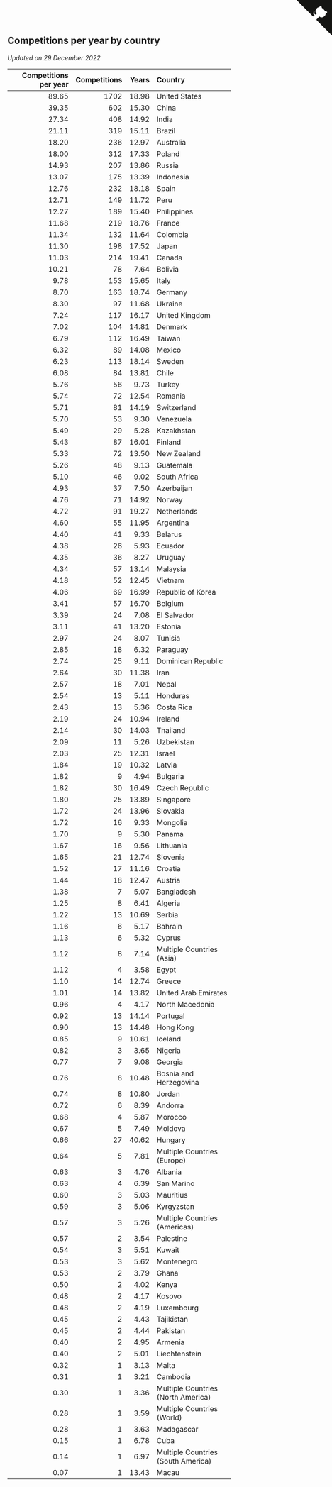 ## Competitions per year by country

*Updated on 29 December 2022*

| Competitions per year | Competitions | Years | Country |
| ---: | ---: | ---: | :--- |
| 89.65 | 1702 | 18.98 | United States |
| 39.35 | 602 | 15.30 | China |
| 27.34 | 408 | 14.92 | India |
| 21.11 | 319 | 15.11 | Brazil |
| 18.20 | 236 | 12.97 | Australia |
| 18.00 | 312 | 17.33 | Poland |
| 14.93 | 207 | 13.86 | Russia |
| 13.07 | 175 | 13.39 | Indonesia |
| 12.76 | 232 | 18.18 | Spain |
| 12.71 | 149 | 11.72 | Peru |
| 12.27 | 189 | 15.40 | Philippines |
| 11.68 | 219 | 18.76 | France |
| 11.34 | 132 | 11.64 | Colombia |
| 11.30 | 198 | 17.52 | Japan |
| 11.03 | 214 | 19.41 | Canada |
| 10.21 | 78 | 7.64 | Bolivia |
| 9.78 | 153 | 15.65 | Italy |
| 8.70 | 163 | 18.74 | Germany |
| 8.30 | 97 | 11.68 | Ukraine |
| 7.24 | 117 | 16.17 | United Kingdom |
| 7.02 | 104 | 14.81 | Denmark |
| 6.79 | 112 | 16.49 | Taiwan |
| 6.32 | 89 | 14.08 | Mexico |
| 6.23 | 113 | 18.14 | Sweden |
| 6.08 | 84 | 13.81 | Chile |
| 5.76 | 56 | 9.73 | Turkey |
| 5.74 | 72 | 12.54 | Romania |
| 5.71 | 81 | 14.19 | Switzerland |
| 5.70 | 53 | 9.30 | Venezuela |
| 5.49 | 29 | 5.28 | Kazakhstan |
| 5.43 | 87 | 16.01 | Finland |
| 5.33 | 72 | 13.50 | New Zealand |
| 5.26 | 48 | 9.13 | Guatemala |
| 5.10 | 46 | 9.02 | South Africa |
| 4.93 | 37 | 7.50 | Azerbaijan |
| 4.76 | 71 | 14.92 | Norway |
| 4.72 | 91 | 19.27 | Netherlands |
| 4.60 | 55 | 11.95 | Argentina |
| 4.40 | 41 | 9.33 | Belarus |
| 4.38 | 26 | 5.93 | Ecuador |
| 4.35 | 36 | 8.27 | Uruguay |
| 4.34 | 57 | 13.14 | Malaysia |
| 4.18 | 52 | 12.45 | Vietnam |
| 4.06 | 69 | 16.99 | Republic of Korea |
| 3.41 | 57 | 16.70 | Belgium |
| 3.39 | 24 | 7.08 | El Salvador |
| 3.11 | 41 | 13.20 | Estonia |
| 2.97 | 24 | 8.07 | Tunisia |
| 2.85 | 18 | 6.32 | Paraguay |
| 2.74 | 25 | 9.11 | Dominican Republic |
| 2.64 | 30 | 11.38 | Iran |
| 2.57 | 18 | 7.01 | Nepal |
| 2.54 | 13 | 5.11 | Honduras |
| 2.43 | 13 | 5.36 | Costa Rica |
| 2.19 | 24 | 10.94 | Ireland |
| 2.14 | 30 | 14.03 | Thailand |
| 2.09 | 11 | 5.26 | Uzbekistan |
| 2.03 | 25 | 12.31 | Israel |
| 1.84 | 19 | 10.32 | Latvia |
| 1.82 | 9 | 4.94 | Bulgaria |
| 1.82 | 30 | 16.49 | Czech Republic |
| 1.80 | 25 | 13.89 | Singapore |
| 1.72 | 24 | 13.96 | Slovakia |
| 1.72 | 16 | 9.33 | Mongolia |
| 1.70 | 9 | 5.30 | Panama |
| 1.67 | 16 | 9.56 | Lithuania |
| 1.65 | 21 | 12.74 | Slovenia |
| 1.52 | 17 | 11.16 | Croatia |
| 1.44 | 18 | 12.47 | Austria |
| 1.38 | 7 | 5.07 | Bangladesh |
| 1.25 | 8 | 6.41 | Algeria |
| 1.22 | 13 | 10.69 | Serbia |
| 1.16 | 6 | 5.17 | Bahrain |
| 1.13 | 6 | 5.32 | Cyprus |
| 1.12 | 8 | 7.14 | Multiple Countries (Asia) |
| 1.12 | 4 | 3.58 | Egypt |
| 1.10 | 14 | 12.74 | Greece |
| 1.01 | 14 | 13.82 | United Arab Emirates |
| 0.96 | 4 | 4.17 | North Macedonia |
| 0.92 | 13 | 14.14 | Portugal |
| 0.90 | 13 | 14.48 | Hong Kong |
| 0.85 | 9 | 10.61 | Iceland |
| 0.82 | 3 | 3.65 | Nigeria |
| 0.77 | 7 | 9.08 | Georgia |
| 0.76 | 8 | 10.48 | Bosnia and Herzegovina |
| 0.74 | 8 | 10.80 | Jordan |
| 0.72 | 6 | 8.39 | Andorra |
| 0.68 | 4 | 5.87 | Morocco |
| 0.67 | 5 | 7.49 | Moldova |
| 0.66 | 27 | 40.62 | Hungary |
| 0.64 | 5 | 7.81 | Multiple Countries (Europe) |
| 0.63 | 3 | 4.76 | Albania |
| 0.63 | 4 | 6.39 | San Marino |
| 0.60 | 3 | 5.03 | Mauritius |
| 0.59 | 3 | 5.06 | Kyrgyzstan |
| 0.57 | 3 | 5.26 | Multiple Countries (Americas) |
| 0.57 | 2 | 3.54 | Palestine |
| 0.54 | 3 | 5.51 | Kuwait |
| 0.53 | 3 | 5.62 | Montenegro |
| 0.53 | 2 | 3.79 | Ghana |
| 0.50 | 2 | 4.02 | Kenya |
| 0.48 | 2 | 4.17 | Kosovo |
| 0.48 | 2 | 4.19 | Luxembourg |
| 0.45 | 2 | 4.43 | Tajikistan |
| 0.45 | 2 | 4.44 | Pakistan |
| 0.40 | 2 | 4.95 | Armenia |
| 0.40 | 2 | 5.01 | Liechtenstein |
| 0.32 | 1 | 3.13 | Malta |
| 0.31 | 1 | 3.21 | Cambodia |
| 0.30 | 1 | 3.36 | Multiple Countries (North America) |
| 0.28 | 1 | 3.59 | Multiple Countries (World) |
| 0.28 | 1 | 3.63 | Madagascar |
| 0.15 | 1 | 6.78 | Cuba |
| 0.14 | 1 | 6.97 | Multiple Countries (South America) |
| 0.07 | 1 | 13.43 | Macau |


<a href="https://github.com/JustinTimeCuber/wca_statistics" class="github-corner" aria-label="View source on Github"><svg width="80" height="80" viewBox="0 0 250 250" style="fill:#151513; color:#fff; position: absolute; top: 0; border: 0; right: 0;" aria-hidden="true"><path d="M0,0 L115,115 L130,115 L142,142 L250,250 L250,0 Z"></path><path d="M128.3,109.0 C113.8,99.7 119.0,89.6 119.0,89.6 C122.0,82.7 120.5,78.6 120.5,78.6 C119.2,72.0 123.4,76.3 123.4,76.3 C127.3,80.9 125.5,87.3 125.5,87.3 C122.9,97.6 130.6,101.9 134.4,103.2" fill="currentColor" style="transform-origin: 130px 106px;" class="octo-arm"></path><path d="M115.0,115.0 C114.9,115.1 118.7,116.5 119.8,115.4 L133.7,101.6 C136.9,99.2 139.9,98.4 142.2,98.6 C133.8,88.0 127.5,74.4 143.8,58.0 C148.5,53.4 154.0,51.2 159.7,51.0 C160.3,49.4 163.2,43.6 171.4,40.1 C171.4,40.1 176.1,42.5 178.8,56.2 C183.1,58.6 187.2,61.8 190.9,65.4 C194.5,69.0 197.7,73.2 200.1,77.6 C213.8,80.2 216.3,84.9 216.3,84.9 C212.7,93.1 206.9,96.0 205.4,96.6 C205.1,102.4 203.0,107.8 198.3,112.5 C181.9,128.9 168.3,122.5 157.7,114.1 C157.9,116.9 156.7,120.9 152.7,124.9 L141.0,136.5 C139.8,137.7 141.6,141.9 141.8,141.8 Z" fill="currentColor" class="octo-body"></path></svg></a><style>.github-corner:hover .octo-arm{animation:octocat-wave 560ms ease-in-out}@keyframes octocat-wave{0%,100%{transform:rotate(0)}20%,60%{transform:rotate(-25deg)}40%,80%{transform:rotate(10deg)}}@media (max-width:500px){.github-corner:hover .octo-arm{animation:none}.github-corner .octo-arm{animation:octocat-wave 560ms ease-in-out}}</style>
